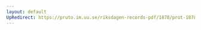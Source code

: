 ```yaml
---
layout: default
UpRedirect: https://pruto.im.uu.se/riksdagen-records-pdf/1878/prot-1878--fk--004/prot-1878--fk--004_000.pdf
---
```

